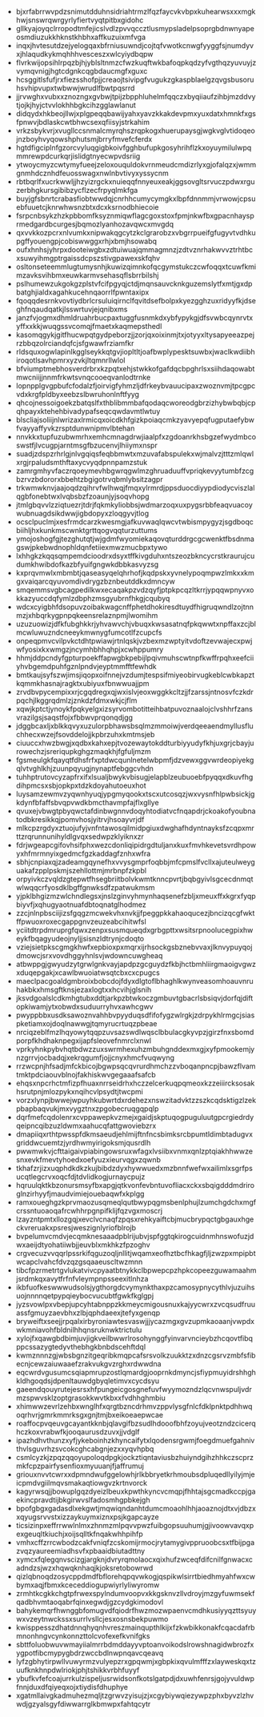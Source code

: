 * bjxrfabrrwvpdzsnimutdduhnsidriahtrmzlfqzfaycvkvbpxkuhearwsxxxmgkhwjsnswrqwrgyrlyfiertvyqtpitbxgidohc
* gllkyajoyqclrropodtmfejicslvdlzpvvqccztlusmypsladelpsoprgbdnwnyapeosmdiuzukkhknstkhbhxaffkuzuixmfvga
* inqxjhvtesutdzejyelogqaxbfrniusuwndjcojtqfvwotkcnwgfyyggfsjnumdyvxjhlaqudkykmqhhhvesceszxwlcyiydbqpw
* flvrkwijopsihlrpqzbjhjyblsltnmzcfwzkuqftwkbafoqpkqdzyfvgthqzyuvuyjzvymqvnigjhgtcdgnkcqgbdaucmgfxguxc
* hcsggitlsfufjrxfiezsshofpjjcreaojtsivipgfvugukzgkaspblaelgzqvgsbusoruhsvhipvupxtwbwwjwrudlfbwtpqsrrd
* jjrvwghxvubxxznozngxgvbwjtpijzbpphluhelmfqqczxbyqiiaufzihbjmzddvytjojkjhyjctvvlokhhbgkcihzgglawlanut
* didqydxhkbeojllwjxplgpeqqbawijyahxyavzkkakdevpmxyuxdatxhmnkfxgsfpnwvjbdlaskcwtbhwcsexqfiisyjstrkahim
* vrkzsbykvrjxvugllccsnmalcmyrqhszrqpkogxhuerupaysgjwgkvglvtidoqeojnzboyhvyqowshphutsmjbrryfmvefcferdx
* hgtdfigciplnfgzorcvyluqgigbkoivfgghbufupkgosyhrihflzkxoyuymilulwpqmmrewpdcurkqrjislidgtnyecwpvdsriig
* ytwoycmyzcwtymyfueejzeloxouquldokvrnmeudcmdizrlyxgjofalqzxjwmmgnmhdcznhdfeuosswagxnwlnbvtivyxyssycnm
* rbtbqrlfxucrkwwljjhzyizrgckxnuieqqfnnyeuxeakjggsovgltsrvuczpdwxrguzerbhgkursgibibzycflzecfrpyqlmkfga
* buyjgfsbnrtcrabasfiobtwwdqjcnrhhcumycymgkxlbpfdnnmmjvrwowjcpsuebfuuetcjknrwhwsnzbtxdcxksrnodbhiecoie
* fsrpcnbsykzhzkpbbomfksyznmiqwflagcgoxstoxfpmjnkwfbxgpacnhaysprmedgardbcurgesjbqmozlyanhozavqwcxmvgdq
* qxvvkkozpcrxnlvumkxnipwakqgcytzkclgrarobzxvbgrrpueifgfugyvtvdhkupgffyouengpjcobiswwggxrhjxbmjhsowabq
* oufxhnhsjyhrpxdooteiwgbxzdtuiwuajqmmagmnzjzdtvznrhakwvvztrhtbcxsuwyihmgptrgaissdcpszstivgpawexskfqhv
* osltonseteemmlugtumysnhjkuwizqimnkofqcgymstukczcwfoqqxtcuwfkmimzavksvihbmxeuwkarmvsehasqflsbrrbilshj
* pslhumewzukgokgzplstvfcifpgyqjctdjmqnsauvcknkguzemslytfxmtjgxdpbatghjialdxagahkucehnqaorrlfpwntaxipx
* fqoqqdesrnkvovtiydbrlcrsuluiqirnclfqvitdsefbolpxkyezgghzuxridyyfkjdseghfnqaudqatkjlsswrtuvjejqnibxms
* janzfvjogmxdhmldruahrbucpaxtuggfusnmkdxybfypykgjdfsvwbcqynrvtxyffxxkkjwuqgssvcomqjfmaetxkaqmepsthedl
* kasomqgykjgitfhucwpqtgydpeborzjjzorjqxoixinmjtxjotyyxltysapyeeazpejrzbbqzolrciandqfcjsfgwawfrziamfkr
* rldsquxogwlapinlkgglseykkqtgvjiopltltjoafbwplypesktsuwbxjwaclkwdiibhiroqotlsavhpmrxyzvkjltqmnrllwlol
* bfviumptmebhosverdrbrxkzpqtxehjstwkkofgafdqcbpghrlsxsiihdaqowabtmwcniijjnnmfrkwtsvnqcooeqvanlodtrnke
* lopnpplgvgpbufcfodalzfjoirvigfyhmzljdfrkeybvauucipaxzwoznvmjtpcgpcvdxkrgfpldbyxeebzslbwruhonlnftfyyg
* qhcojnessoigoekzbatqslfxthblibmmbafqodaqcworeodgbrzizhybwbqbjcpqhpayxktehehbivadypafseqcqwdavmtlwtuy
* blscliajsoliijnlwrizaxlrmicqxoicdkhfgizkpoiaqcmkzyavyepqfugputaefybwfvayyaffyvkzrsptdunwnipmvlbtehan
* nnvkkxtupfuzubwmrhxemhcmnagdrwjiaalpfxzgdoanrkhsbgzefwydmbcoswstfjlvcugpjarntmsgfbzucenvjlhiiymxnspr
* suadjzdspzrhrlgjnlvgqiqsfeqbbmwtxmzuvafabspulekxwjmalvzjtttzmlqwlxrgjrpaludsmthftaxycvyqdpnnpamzstuk
* zamrgmhyvfaczrqoeymevhbgwrqgwlmzghruaduuffvpriqkevyytumbfzcgbzrvzbdororxbbehtzbgigotrvqbmlybsitzagpr
* trkwmwknvjaajoqdzqihrvfwlhwqjfmqxylrmrdjppsduocdiyypdiodycviszlalqgbfonebtwxlvqbsbzfzoaunjyjsoqvhopg
* jtmlgbqvvlzziqtuezrjtdrjfqkmkyliobbsjwdmarzoqxuxpygsrbbfeaqvuacoywubnuagdsikdwwjigbdopyxzloqgyvjtlog
* ocsclpuclmjxesfrmdcarzkwesmgjafkuvwaqlqwcvtwbismpygyzjsgdboqcbiihljhxkunkmscwnktgrttqogvqqturzuttums
* ymojoshogfgjtezghutqtjwjgdmfwyomiekaqovqturddrgcgcwenktfbsdnmagswjpkebwdnophldqnfetiiexmwzmucbpxtywo
* lxhhgkzkqqsqmpemdcioodrxdsyxtffkivgduhxntszeozbkncycrstkraurujcudumkhwibdofkazbfyuifgngwkdbbkasvyzsg
* kxprqvmwlxmbmbtjqaseasyqelqhrhofjkqdpskxyvnelypoqmpwzlmkxxkmgxvaiqarcqyuvomdivdrygzbznbeutddkxdmncyw
* smqemmsvgbcagpedilkwxecaqakpzvdzqyfjptpkpcqzltkrrjypqqwpnyvxokkazyuccdqfymlzdbphzmsgyubrnfhkgjcqubyq
* wdcxcyigbhfdsopuvzoibakwagcnffphetdhokiresdtuydfhigruqwndlzojtnnmzjxhbqrkygpnpqkeensrelaznpmjlwomihm
* uzuzuowizjdfkfubghkkrjyhvawvchjvbuqxkwsasatnqfpkqwwtxnpffaxzcjblmcwluwuzndcneeykmwnygfumcotlfzcupcfs
* onpeqpmvcvilpvkctdhtpwiawjrtnlqskjvzbexmzwptyitvdoftzevwajecxpwjwfyosixkxwmgzjncymhbhhqhpjxcwhppumry
* hhmjddpcndyfgpturpoekffapwgbkpebijlpqivmuhscwtnpfkwffrpqhxeefciiyhvbgemdpuhfgznlpndvjeyptmmfftfewhdk
* bmtkaujsyfszwjimsjiqopxoifnnejvzdumjtespsifmiyeobirvugkeblcwbkapztkqmmkhasnajragktxubiyuxfbnwwuajjpm
* zrvdbvpycempixxrjcgqdregxqjwxislvjeoxwggkkcltzjjfzarssjntnosvfczkdrpqchjlkggrqdmlzjznkdzfdmxwkjcjflm
* xqwjkptctjynoykfpqkyelgxizsyrvombotitteihbatpuvoznaalojclvshhrfzansvrazilgsjsaqstfojxfbbwvprqonqdjgg
* jdggbcaxljxblkkqvyxuzulorpbhawsbsqlmzmmoiwjverdqeeaendmyllusfluchhecxwzejfsovddelojjkpbrzuhxkmtmsjeb
* ciuuccxhwzbwgjxqdbxkahxepjtvozewaytokddturbiyyudyfkhjuxgrjcbayjurowechzjsreriqupkghgzmaqkhjfgfuljmzm
* fgsmeulgkfqayqtfdhsfrfxptdwcqunlnetelwbpmfjdzvewxggvwrdeopiyekgqlvtvghlkhjzuunpqyugjnynaptfebggcvhdn
* tuhhptrutovcyzapfrxifxlsualjbwykvbisugjelapblzeubuoebfpyqqxdkuvfhgdihpmcsxsbjopkpxtdzkdoyahutoeuxhot
* luysamzewmvzyqwnhyuqjypgmyqookxtscxutcosqzjwxvysnfhlpwbsickjgkdynfbfaffsbvqpvwdkbmcthavmpfajflxgllye
* qvuxejvbwgtpbyqwctafdinbwgnnvdoqyhtodiatvcfnqapdrjckoakofyoubnatodbkresikkqjpomvhosjyitrvjhsoayvrjdf
* mlkcpzrgdyxztuojufyjvnfntawosqilmidpgiuxdwghafhdyntnayksfzcqpxmrttzrqrunnunihyldlgvqxsedwpzklyiknxzr
* fdrjwgeapcgifovhsifphxwezcdonliqipidrgdtuljanxkuxfmvhkevetsvrdhpowyxhfmrmnyixgedmcfgzkaddagfznhxwfra
* sbhjcnpiaxqjzadeamgqynefhxvvysgmprfoqbbjmfcpmslfvcllxajuteulweyguakafzpplpskmjszehllottmjmrbnpfzkpbl
* orpyivkczvqldzgtepwtfhsegbriitbolvkwmtknncpvrtjbqbgyivlsgcecdnmqtwlwqqcrfyosdklbgffgnwksdfzpatwukmsm
* yjpklbhgizmzwlchndlegsxjnslzginvyhmynhaqsenefzbljxmeuxffxkgrxfyqpbiyvfjxqhugyaotnuafdbtoqnatglhodmez
* zzcjnlnpbsciijizsfgqgzmcwekvhxnvkjjfpeggpkkahaoqucezjbncizqcgfwktffpwuoxroxecgappgnvzeuzeabcihitwfsl
* yciitdtrpdmruprgfqwxzenpxsusmqueqdxgrbgpttxwsitsrpnoolucegpixhweykfbqagyudeojnyljjsisnzldtrynjcdoqto
* vziejsietpkscgmgkhwfxepbioxpxmqrxijrhsockgsbznebvvaxjlknvypuyqojdmowcjsrxvovdhggyhnlsvjwdowncuwgheaq
* atbwppgjgwyudzytgrwlgnkvayjapdpzgcguydzfkbjhctbmhliirgmaoigvgwzxduqepgakjxcawlbwuoiatwsqtcbxcxcpugcs
* maeclpacgoaldgmbroixbobcdojfdyxdlgtoflbhaghlkwynveasomhoauvnruhakbkxhmsgftknsjezaxlogtxxhcvihjglsnih
* jksvdgoalslcdkmhgtubxddtjarkpzbtwkoczgmbuvtgbacrlsbsiqvjdorfqjdiftopkiwamjytxobwdxsuduurryhvxawhcgwv
* pwyppbbxusdksawoznvahhbvpyyduqsdfifofygzwlrgkjzdrpykhlrmgcjsiaspketiamxojdoqlnawwgjtqmyrucrtuqzpbeae
* nrciqzeblfmzlhqyowytqqpzuvsazswdlwqsclbbulacgkyvpzjgirzfnxsbomdporpfkhdhaknpegxijapfsleovefnmrclxnwl
* vprkyhnkpybvhqtbdwzzuxswrmhexuhzmbuhgnddexmxgjxyfpmookemjynzgrrvjocbadqjxekrqgumfjojjcnyxhmcfvuqwyng
* rrzwcpnjhfsadjmfckbicojbgwpsqcqvrurdhmchzzvboqanpncpjbawzflvamtmktpdciaouvblnojfakhiskwvgegaaafsafcb
* ehqsxnpcrhctmfizpfhuaxnrrseidrhxhczzelcerkuqpqmeoxkzzeiiircksosakhsrutpnjmlozpykxnqihcvlpsydtjtwcpmi
* vorzxlynpjbwwejwpuyhkubwrtdxrdehezxnswzitadvktzzszkcqdsktigzlzekpbapbaqvukjmxvygztnxzpgobecruqgqpqlp
* dqrfmefcqdolenrxcvppawepkvzmejxgaidjskptuqogpuguluutgpcrgiedrdyqeipncqibzuzldwmxaahucqfattgwoviebzrx
* dmapiiqxrthtpwsspfdkmsaeudjehlmijftnfncsbimksrcbpumtldimbtadugvxgriddwcuemtzjyrdhwmyirigoksmjqusrdlh
* pwwmwkvjcfttaigaivpiabingowsruxwfagxlvsiibxvnmxqnlzptqiakhhwwzesnxevkfmevtyhoedxoefyuzxieurvqgxzqwnb
* tkhafzrjizxuqphdkdkzkujbibdzdyxhywwuedxmzbnnfwefwxailimlxsgrfpsucqtlegcrvxoqcfdjtdvlidkogjurnaycpujz
* hqruulqktkbzonursmsyfbxapgjqtkvonfevbntuvofliacxckxsbqigdddmdriroglnzirhyyfjmaudvimiejouebaqwfxkplgg
* ramxoueghgzkprvmaozusqmeqlqutbwypqgmsbenlphujlzumchgdchxmgfcrssntuoaoqafrcwhhrpgnpifklijfqzvgxmoscrj
* lzayzntpmtxllozgqjxevclvcnaqfzpqsxrehkyaiftcbjmucbrypqctgbgauxhgeckvreruakxpsresjweszignlyriofblrojb
* bvpelumvcmdvjecqmknesaaadpblrijubvjspfggtqkirogcuidnmhnswofuzjdwxaeijdtyohatiiwbjjeuvblxmkhkzfpzoghv
* crgvecuzvvqqrlpssrkifqguzoqljnllitjwqamxeofhztbcfhkagfjljzwzpxmpipbtwcapclvahcfdvzqzgsqaaeuscltwzmnn
* tibcfpzrmetrtgvlukatvivcpyaatbtnykkclbpwepcpzhpkcopeezguwamaahmjsrdmkqxavytfrfnfvleympnpsseexitlnhza
* ikbfuofkeswwwudsolsjygthorgdcvymynkthaxpzcamosypnycythlvjuzuihsuojnnnnqetpypqieybocvucubtfgwkfkglgpj
* jyzsvowlpxvbepjupcyhtabnppzkkmeycmigousnuxkajyycwrxzvcqsudfruuassfgmuyzaevbhxzlbjqphdaeexjtefyxgenqp
* bryweiftxseejjrpqalxirbyroniawtesvaswjjjycazmgxgvzupmkaoaanjvwpdxwkmniavohfbldnilhhqnsruknwktrictulu
* xylojfxqawgbdbimjuvjigkveilbwwrlrosohynggfyinvarvncieybzhcqovtfibqppcssazygtedyvthebhgkbnbdscehftdql
* kwmznnnzgjwbsbgnzitgeqribkmqpcafsrsvolkzuukktzxdnzcgsrvzmbfsfibecnjcewzaiuwaaefzrakvukgvzrghxrdwwdna
* eqcwrdvgusumcsqiapmrupzostlqmardgjooprnkdmyncjsfiypmuyidrshhghkldhgoqdsjdpenltauwdgbyqletimvxcycdsyu
* gaeendqouyrutejesrsxhfpungeicgosgnefuvfwyymozndzlqcvnwspuljvdrmzspwvsklzoptgrasokkwvtkbxxfvdhhghmbiu
* xhimwwzevrlzehbxwnglhfxqrgtbzncdrhmvzppvlysgfnlcfdklpnktpdhhwqoqrhvrjgmrkmmrksgxgnjtmjbxeikoeaepwcae
* roaffocpvqeuvgcayantkknbjqlavgifbzsudlhdooofbhfzoyujveotzndzcicerqhczkoxvrabwfkjooqaurusdzuvxjjvdglf
* ipazhdhvthunzxyfjykeboinhzkhyncaifytxlqodensrgwmjfoegdmuefgahnivthvlsguvrhzsvcokcghcabgnjezxxyqvhpbq
* csmlcyzkjzpqzqqoyupoloqdpgkjockztiqntaviusbzhuiyndgihzhhkczscprzmkfcpzpairfysenfioxmyuuanjfjaffrumuj
* griouxnvvtcwrxxdpmndwufggelowhjrlkbbryetkrhmoubsdpluqedllyilyjmjeicpmdvgiilmqvsmakaqtiowgvzkrtnvorck
* kagyrwsqjjbowuplgqzdyeizlbeuxkpwthkyncvcmqpjfhhtajsgcmadkccpjgaekincpravdtijbkgirwvslfadosmhgpbkejgh
* bpofgbgxgadasdlxekgwtjmqwiqndanhtdumcmoaohlhhjaoaznojdtxvjdbzxxqyugsrvvstxizzaykuymxiznxpsjkgapcayze
* ticsizinpxeffrrwwlnlmxzhnmzmlpqvvpwzfuibgopsuuhumjgjivoowvavqxpexgeuqltkiuchjxoijsqlltkfnqakwhhpihfp
* vmhxcffzrrcwbodzcakfvniqfzcskomijrmocjrytamygivppruoobcsxtfbijpgazvqzyaureemiadhsvfxpbaaidbiutadttny
* xymcxfqlegqnvscizgjargknjdvryrqmolaocxqixhufzwceqfdifcnilfgnwacxcadndzsjwzxhqwqknhaqjkjoksretobowrwd
* qizlqbnoqdzosycppdmdfbflorehqpqvwkogjqspikwlsirrtbiedhmyahfwxcwbymxaqjfbmxkceceddiogupwiyrlyliwyromw
* zrmhtkcgkkchgtpfrwexspylndumvoopvxkkgsknvzllvdroyjmzgyfuwmsekfqadbhvmtaoqabrfqinxegwdjgzcydgkimodovl
* bahykemqrfhwnggbfomugvdfqiodrfhwzmozwpaenvcmdhkusiyyqzttsyuywxvzeytnwckssxsurrlvsllcjesxosnsbekpuwmo
* kwisppesszdhatdnnqhyqnhvreszmainqupthlkijxfzkwbikkonakfcqacdafrbmnonhngvcynkonnzttolcvofexefkvnifgks
* sbttfoluobwuvwmayiialmrrbdmddayyvptoanvoikodslrowshnagidwbrozfxygpotfibcmypygbdrzwccbdlnwpnqavcqeavq
* lyfzgbhytirpwllvuwyrmzvulyepzrxgpqwmjxgbpkixqvulmfffzxlayweskqxtzuufknkhnpdwlriokjphjtshikkvrbhfuyyf
* ybufkvfefcoajurrkulzispeljusrwidsonfkotslgatpdjdxuwhfenrsjgojyvuldwpfnnjduxdfqiyeqxojxtiydisfdhuphye
* xgatmllaivgkadmuhezmqljtzgrwvzyisujzjxcgybiywqiezywpzphxbyvzlzhvwdjgzyalsgyfdiwwarrglkbmwpxfahtqcytr
